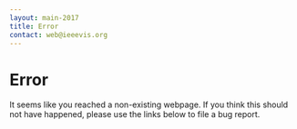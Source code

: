 ```yaml
---
layout: main-2017
title: Error
contact: web@ieeevis.org
---
```


# Error

It seems like you reached a non-existing webpage. If you think this
should not have happened, please use the links below to file a bug report.


